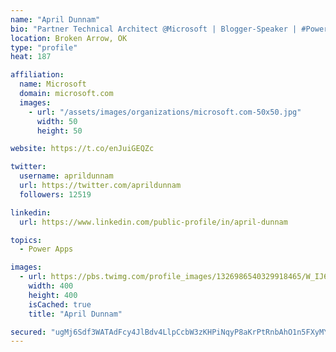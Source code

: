 ```yaml
---
name: "April Dunnam"
bio: "Partner Technical Architect @Microsoft | Blogger-Speaker | #PowerApps, #PowerAutomate, #Office365, #SharePoint | #WIT | #Karaoke Queen"
location: Broken Arrow, OK
type: "profile"
heat: 187

affiliation:
  name: Microsoft
  domain: microsoft.com
  images:
    - url: "/assets/images/organizations/microsoft.com-50x50.jpg"
      width: 50
      height: 50

website: https://t.co/enJuiGEQZc

twitter:
  username: aprildunnam
  url: https://twitter.com/aprildunnam
  followers: 12519

linkedin:
  url: https://www.linkedin.com/public-profile/in/april-dunnam

topics:
  - Power Apps

images:
  - url: https://pbs.twimg.com/profile_images/1326986540329918465/W_IJ6Ih2_400x400.jpg
    width: 400
    height: 400
    isCached: true
    title: "April Dunnam"

secured: "ugMj6Sdf3WATAdFcy4JlBdv4LlpCcbW3zKHPiNqyP8aKrPtRnbAhO1n5FXyMY2FAYBaprWRbWXjBFPjrzK7cVt/kWMDAJbx/W7EzLuzF+xTHHBq53jHzePbmNTHwKV85J/Q486IWDpe3ofZKTi9foChvuMLBdtvDsKuAo6kz8TPv0kXt5auQRus+sS3ZusGmYg/ncAMv6kcQJUhlSKsYF3MnkyPJggkQeKldWfmrpPRtiop+aiLICLa4wfp2NJO9SkHtko4rcKBTvKEWDemZDEWENp5w6RaJYaSvBinU8gZmuhIly5ZkZWeAMxUJ/sHf36k7ChsBxyc5kSMHWuGCqPo7zWUHlaX6O7qFsjC8TQ/Adl74ObknVP16gAw9ooTpx8MOmfnkQwlzeHtDqmoBm6Xm2DCFBW5Q0juGXa8FTLo=;po9g1xxYILOJ2bam73nmPQ=="
---
```


